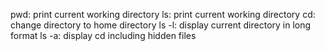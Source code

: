  pwd: print current working directory
 ls: print current working directory
 cd: change directory to home directory
 ls -l: display current directory in long format
 ls -a: display cd including hidden files 
